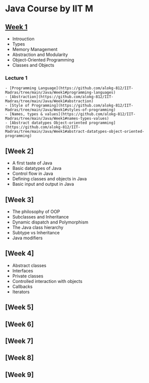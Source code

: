 # Java Course by IIT M

## [Week 1](https://github.com/alokg-812/IIT-Madras/tree/main/Java/Week1#week-1)
- Introuction
- Types
- Memory Management
- Abstraction and Modularity
- Object-Oriented Programming
- Classes and Objects

### Lecture 1
    - [Programming Language](https://github.com/alokg-812/IIT-Madras/tree/main/Java/Week1#programming-languages)
    - [Abstraction](https://github.com/alokg-812/IIT-Madras/tree/main/Java/Week1#abstraction)
    - [Style of Programming](https://github.com/alokg-812/IIT-Madras/tree/main/Java/Week1#styles-of-programming)
    - [Names, types & values](https://github.com/alokg-812/IIT-Madras/tree/main/Java/Week1#names-types-values)
    - [Abstract datatypes Object-oriented programming](https://github.com/alokg-812/IIT-Madras/tree/main/Java/Week1#abstract-datatypes-object-oriented-programming)

## [Week 2]
- A first taste of Java
- Basic datatypes of Java
- Control flow in Java
- Defining classes and objects in Java
- Basic input and output in Java

## [Week 3]
- The philosophy of OOP
- Subclasses and Inheritance
- Dynamic dispatch and Polymorphism
- The Java class hierarchy
- Subtype vs Inheritance
- Java modifiers

## [Week 4]
- Abstract classes
- Interfaces
- Private classes
- Controlled interaction with objects
- Callbacks
- Iterators

## [Week 5]




## [Week 6]


## [Week 7]




## [Week 8]




## [Week 9]




